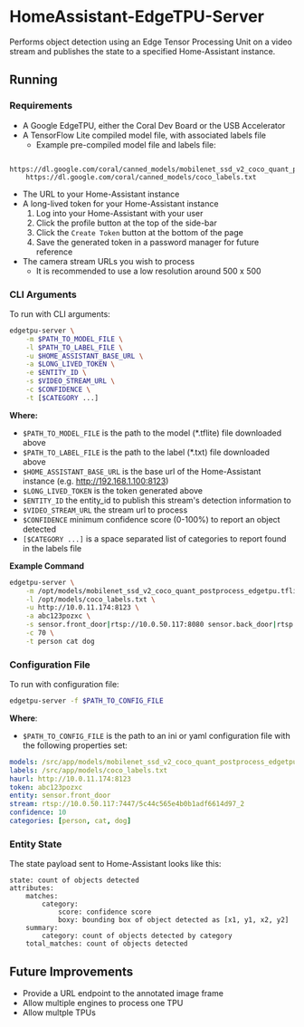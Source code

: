 # HomeAssistant-EdgeTPU-Server

Performs object detection using an Edge Tensor Processing Unit on a video stream and publishes the state to a specified Home-Assistant instance.

## Running

### Requirements

* A Google EdgeTPU, either the Coral Dev Board or the USB Accelerator
* A TensorFlow Lite compiled model file, with associated labels file
    * Example pre-compiled model file and labels file:
```text
    https://dl.google.com/coral/canned_models/mobilenet_ssd_v2_coco_quant_postprocess_edgetpu.tflite
    https://dl.google.com/coral/canned_models/coco_labels.txt
```
* The URL to your Home-Assistant instance
* A long-lived token for your Home-Assistant instance
    1. Log into your Home-Assistant with your user
    2. Click the profile button at the top of the side-bar
    3. Click the `Create Token` button at the bottom of the page
    4. Save the generated token in a password manager for future reference
* The camera stream URLs you wish to process
    * It is recommended to use a low resolution around 500 x 500

### CLI Arguments

To run with CLI arguments:
```bash
edgetpu-server \
    -m $PATH_TO_MODEL_FILE \
    -l $PATH_TO_LABEL_FILE \
    -u $HOME_ASSISTANT_BASE_URL \
    -a $LONG_LIVED_TOKEN \
    -e $ENTITY_ID \
    -s $VIDEO_STREAM_URL \
    -c $CONFIDENCE \
    -t [$CATEGORY ...]
```

**Where:**  
* `$PATH_TO_MODEL_FILE` is the path to the model (*.tflite) file downloaded above  
* `$PATH_TO_LABEL_FILE` is the path to the label (*.txt) file downloaded above
* `$HOME_ASSISTANT_BASE_URL` is the base url of the Home-Assistant instance (e.g. http://192.168.1.100:8123)
* `$LONG_LIVED_TOKEN` is the token generated above
* `$ENTITY_ID` the entity_id to publish this stream's detection information to
* `$VIDEO_STREAM_URL` the stream url to process
* `$CONFIDENCE` minimum confidence score (0-100%) to report an object detected
* `[$CATEGORY ...]` is a space separated list of categories to report found in the labels file

**Example Command**
```bash
edgetpu-server \
    -m /opt/models/mobilenet_ssd_v2_coco_quant_postprocess_edgetpu.tflite \
    -l /opt/models/coco_labels.txt \
    -u http://10.0.11.174:8123 \
    -a abc123pozxc \
    -s sensor.front_door|rtsp://10.0.50.117:8080 sensor.back_door|rtsp://10.0.50.118:8080 \
    -c 70 \
    -t person cat dog
```

### Configuration File

To run with configuration file:
```bash
edgetpu-server -f $PATH_TO_CONFIG_FILE
```

**Where**:
* `$PATH_TO_CONFIG_FILE` is the path to an ini or yaml configuration file with the following properties set:

```yaml
models: /src/app/models/mobilenet_ssd_v2_coco_quant_postprocess_edgetpu.tflite
labels: /src/app/models/coco_labels.txt
haurl: http://10.0.11.174:8123
token: abc123pozxc
entity: sensor.front_door
stream: rtsp://10.0.50.117:7447/5c44c565e4b0b1adf6614d97_2
confidence: 10
categories: [person, cat, dog]
```
   
### Entity State

The state payload sent to Home-Assistant looks like this:

```text
state: count of objects detected
attributes:
    matches:
        category:
            score: confidence score
            boxy: bounding box of object detected as [x1, y1, x2, y2]
    summary:
        category: count of objects detected by category
    total_matches: count of objects detected
```

## Future Improvements

* Provide a URL endpoint to the annotated image frame
* Allow multiple engines to process one TPU
* Allow multple TPUs 